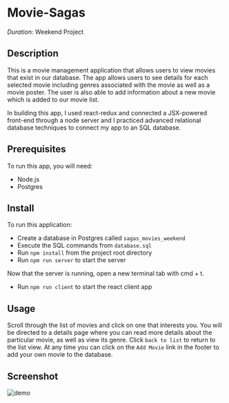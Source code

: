 # Movie-Sagas
_Duration:_ Weekend Project

## Description
This is a movie management application that allows users to view movies that exist in our database. The app allows users to see details for each selected movie including genres associated with the movie as well as a movie poster. The user is also able to add information about a new movie which is added to our movie list.

In building this app, I used react-redux and connected a JSX-powered front-end through a node server and I practiced advanced relational database techniques to connect my app to an SQL database.

## Prerequisites
To run this app, you will need:
* Node.js
* Postgres

## Install

To run this application:
* Create a database in Postgres called `sagas_movies_weekend`
* Execute the SQL commands from `database.sql`
* Run `npm install` from the project root directory
* Run `npm run server` to start the server

Now that the server is running, open a new terminal tab with cmd + t.
* Run `npm run client` to start the react client app

## Usage
Scroll through the list of movies and click on one that interests you. You will be directed to a details page where you can read more details about the particular movie, as well as view its genre. Click `back to list` to return to the list view. At any time you can click on the `Add Movie` link in the footer to add your own movie to the database.

## Screenshot

![demo](./public/images/movie-sagas.gif)